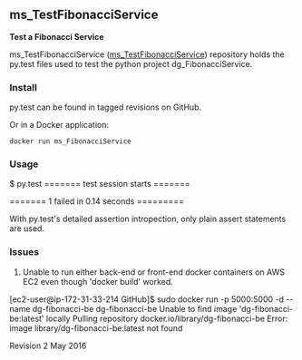 ## ms_TestFibonacciService

**Test a Fibonacci Service**

ms_TestFibonacciService ([ms_TestFibonacciService](http://github.com/msmith303/ms_TestFibonacciService)) repository
holds the py.test files used to test the python project dg_FibonacciService.


### Install

py.test can be found in tagged revisions on GitHub.

Or in a Docker application:

    docker run ms_FibonacciService

### Usage

  $ py.test
  ======= test session starts =======

  =======  1 failed in 0.14 seconds =========

  With py.test's detailed assertion intropection, only plain assert statements are used.

### Issues

1. Unable to run either back-end or front-end docker containers on AWS EC2 even though 'docker build' worked.

[ec2-user@ip-172-31-33-214 GitHub]$ sudo docker run -p 5000:5000 -d --name dg-fibonacci-be dg-fibonacci-be
Unable to find image 'dg-fibonacci-be:latest' locally
Pulling repository docker.io/library/dg-fibonacci-be
Error: image library/dg-fibonacci-be:latest not found


Revision 2 May 2016
